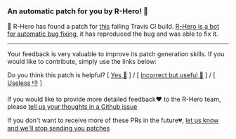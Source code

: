 ### An automatic patch for you by R-Hero! :rocket:

:robot: R-Hero has found a patch for [this](%(travisURL)) failing Travis CI build. [R-Hero is a bot for automatic bug fixing](https://github.com/eclipse/repairnator), it has reproduced the bug and was able to fix it.

----------------

Your feedback is very valuable to improve its patch generation skills. 
If you would like to contribute, simply use the links below:

Do you think this patch is helpful? [ [Yes :clap:](%(helpfulURL)) ] / [ [Incorrect but useful :handshake:](%(incorrectURL)) ] / [ [Useless :-1:](%(uselessURL)) ]

If you would like to provide more detailed feedback:heart: to the R-Hero team, please [tell us your thoughts in a Github issue](https://github.com/eclipse/repairnator/issues/new?title=[FEEDBACK]%(slug))

If you don't want to receive more of these PRs in the future:broken_heart:, [let us know and we'll stop sending you patches](https://github.com/eclipse/repairnator/issues/new?title=[BLACKLIST]%(slug))
